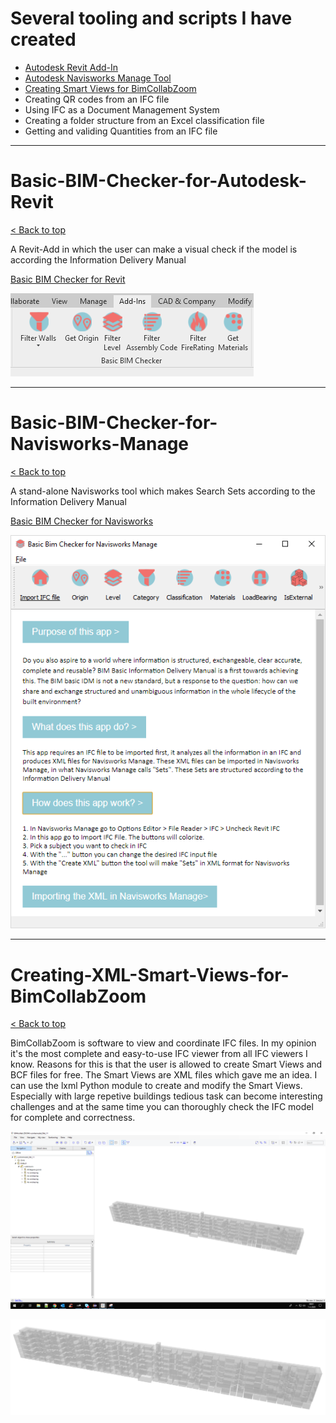 
# Several tooling and scripts I have created

* [Autodesk Revit Add-In](#basic-bim-checker-for-autodesk-revit)<br>
* [Autodesk Navisworks Manage Tool](#basic-bim-checker-for-navisworks-manage)<br>
* [Creating Smart Views for BimCollabZoom](#creating-xml-smart-views-for-bimcollabzoom)<br>
* Creating QR codes from an IFC file<br>
* Using IFC as a Document Management System<br>
* Creating a folder structure from an Excel classification file<br>
* Getting and validing Quantities from an IFC file<br>

-------

# Basic-BIM-Checker-for-Autodesk-Revit
[< Back to top](#several-tooling-and-scripts-i-have-created)

A Revit-Add in which the user can make a visual check if the model is according the Information Delivery Manual

[Basic BIM Checker for Revit](https://github.com/C-Claus/Basic-BIM-Checker-for-Autodesk-Revit/blob/master/README.md)

![Revit Add-In](/images/Addln.png)

-------

# Basic-BIM-Checker-for-Navisworks-Manage
[< Back to top](#several-tooling-and-scripts-i-have-created)

A stand-alone Navisworks tool which makes Search Sets according to the Information Delivery Manual

[Basic BIM Checker for Navisworks](https://github.com/C-Claus/Basic-BIM-Checker-for-Autodesk-Navisworks-Manage/blob/master/README.md)

![Revit Add-In Navis](/images/nav_app.png)

-------

# Creating-XML-Smart-Views-for-BimCollabZoom
[< Back to top](#several-tooling-and-scripts-i-have-created)

BimCollabZoom is software to view and coordinate IFC files. In my opinion it's the most complete and easy-to-use IFC viewer from all IFC viewers I know. Reasons for this is that the user is allowed to create Smart Views and BCF files for free. The Smart Views are XML files which gave me an idea. I can use the lxml Python module to create and modify the Smart Views. Especially with large repetive buildings tedious task can become interesting challenges and at the same time you can thoroughly check the IFC model for complete and correctness.

![spaces](/images/screenshot_bimcollabzoom.PNG)

![spaces](/images/spaces.PNG)



